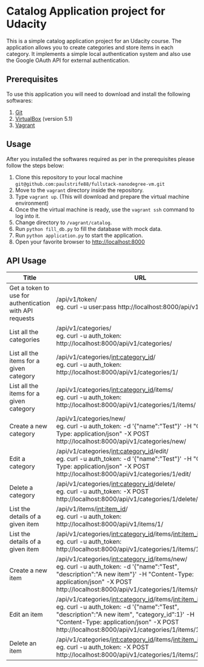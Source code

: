# Catalog Application project for Udacity
This is a simple catalog application project for an Udacity course.
The application allows you to create categories and store items in each category.
It implements a simple local authentication system and also use the Google OAuth API for external authentication.

## Prerequisites

To use this application you will need to download and install the following softwares:

1. [Git](https://git-scm.com/downloads)
2. [VirtualBox](https://www.virtualbox.org/wiki/Download_Old_Builds_5_1) (version 5.1)
3. [Vagrant](https://www.vagrantup.com/downloads.html)

## Usage

After you installed the softwares required as per in the prerequisites please follow the steps below:

1. Clone this repository to your local machine `git@github.com:paulstrife88/fullstack-nanodegree-vm.git`
2. Move to the `vagrant` directory inside the repository.
3. Type `vagrant up`. (This will download and prepare the virtual machine environment)
4. Once the the virtual machine is ready, use the `vagrant ssh` command to log into it.
5. Change directory to `/vagrant/catalog`.
6. Run `python fill_db.py` to fill the database with mock data.
7. Run `python application.py` to start the application.
8. Open your favorite browser to [http://localhost:8000](http://localhost:8000)

## API Usage
| Title | URL | Method |
|-------|-----|--------|
|Get a token to use for authentication with API requests|/api/v1/token/<br>eg. curl -u user:pass http://localhost:8000/api/v1/token/|GET|
|List all the categories|/api/v1/categories/<br>eg. curl -u auth_token: http://localhost:8000/api/v1/categories/|GET|
|List all the items for a given category|/api/v1/categories/<int:category_id>/<br>eg. curl -u auth_token: http://localhost:8000/api/v1/categories/1/|GET|
|List all the items for a given category|/api/v1/categories/<int:category_id>/items/<br>eg. curl -u auth_token: http://localhost:8000/api/v1/categories/1/items/|GET|
|Create a new category|/api/v1/categories/new/<br>eg. curl -u auth_token: -d '{"name":"Test"}' -H "Content-Type: application/json" -X POST http://localhost:8000/api/v1/categories/new/|POST|
|Edit a category|/api/v1/categories/<int:category_id>/edit/<br>eg. curl -u auth_token: -d '{"name":"Test"}' -H "Content-Type: application/json" -X POST http://localhost:8000/api/v1/categories/1/edit/|POST|
|Delete a category|/api/v1/categories/<int:category_id>/delete/<br>eg. curl -u auth_token: -X POST http://localhost:8000/api/v1/categories/1/delete/|POST|
|List the details of a given item|/api/v1/items/<int:item_id>/<br>eg. curl -u auth_token: http://localhost:8000/api/v1/items/1/|GET|
|List the details of a given item|/api/v1/categories/<int:category_id>/items/<int:item_id>/<br>eg. curl -u auth_token: http://localhost:8000/api/v1/categories/1/items/1/|GET|
|Create a new item|/api/v1/categories/<int:category_id>/items/new/<br>eg. curl -u auth_token: -d '{"name":"Test", "description":"A new item"}' -H "Content-Type: application/json" -X POST http://localhost:8000/api/v1/categories/1/items/new/|POST|
|Edit an item|/api/v1/categories/<int:category_id>/items/<int:item_id>/edit/<br>eg. curl -u auth_token: -d '{"name":"Test", "description":"A new item", "category_id":1}' -H "Content-Type: application/json" -X POST http://localhost:8000/api/v1/categories/1/items/1/edit/|POST|
|Delete an item|/api/v1/categories/<int:category_id>/items/<int:item_id>/delete/<br>eg. curl -u auth_token: -X POST http://localhost:8000/api/v1/categories/1/items/1/delete/|POST|